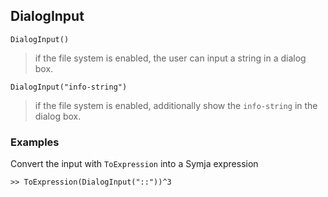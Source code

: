 ## DialogInput 


```
DialogInput()
```
 
> if the file system is enabled, the user can input a string in a dialog box. 


```
DialogInput("info-string")
```
 
> if the file system is enabled, additionally show the `info-string` in the dialog box.

 


### Examples

Convert the input with `ToExpression` into a Symja expression

```
>> ToExpression(DialogInput("::"))^3
```
 